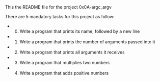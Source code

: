 This the README file for the project 0x0A-argc_argv

There are 5 mandatory tasks for this project as follow:
-	0. Write a program that prints its name, followed by a new line
-	1. Write a program that prints the number of arguments passed into it
-	2. Write a program that prints all arguments it receives
-	3. Write a program that multiplies two numbers
-	4. Write a program that adds positive numbers
